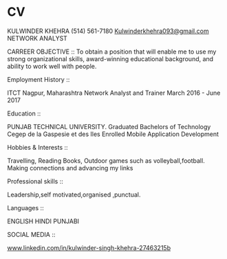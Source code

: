 # CV
KULWINDER KHEHRA                                                                                         (514) 561-7180
                                                                                                    Kulwinderkhehra093@gmail.com
NETWORK ANALYST

CARREER OBJECTIVE ::
To obtain a position that will enable me to use my strong organizational skills, award-winning educational background, and ability to work well with people.
 


Employment History ::

ITCT	Nagpur, Maharashtra
Network Analyst and Trainer	March 2016 - June 2017

Education ::

PUNJAB TECHNICAL UNIVERSITY.	 Graduated
Bachelors of Technology	
Cegep de la Gaspesie et des Iles  Enrolled
Mobile Application Development	

Hobbies & Interests ::

Travelling, Reading Books, Outdoor games such as volleyball,football. Making connections and advancing my links
 
Professional skills ::	

Leadership,self motivated,organised ,punctual.
	

Languages ::

ENGLISH
HINDI
PUNJABI




SOCIAL MEDIA ::

www.linkedin.com/in/kulwinder-singh-khehra-27463215b 


